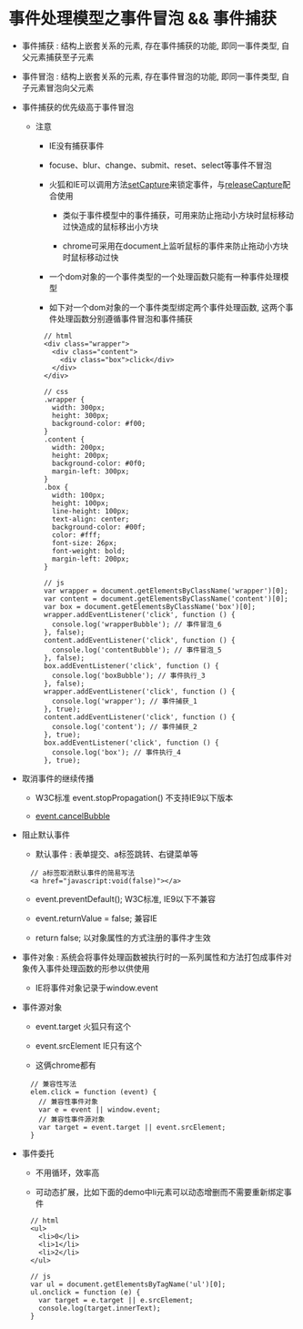 # 事件处理模型之事件冒泡 && 事件捕获

- 事件捕获 : 结构上嵌套关系的元素, 存在事件捕获的功能, 即同一事件类型, 自父元素捕获至子元素

- 事件冒泡 : 结构上嵌套关系的元素, 存在事件冒泡的功能, 即同一事件类型, 自子元素冒泡向父元素

- 事件捕获的优先级高于事件冒泡

  - 注意

    - IE没有捕获事件

    - focuse、blur、change、submit、reset、select等事件不冒泡

    - 火狐和IE可以调用方法[setCapture](https://developer.mozilla.org/zh-CN/docs/Web/API/Element/setCapture)来锁定事件，与[releaseCapture](https://developer.mozilla.org/zh-CN/docs/Web/API/Document/releaseCapture)配合使用
    
      - 类似于事件模型中的事件捕获，可用来防止拖动小方块时鼠标移动过快造成的鼠标移出小方块

      - chrome可采用在document上监听鼠标的事件来防止拖动小方块时鼠标移动过快

    - 一个dom对象的一个事件类型的一个处理函数只能有一种事件处理模型

    - 如下对一个dom对象的一个事件类型绑定两个事件处理函数, 这两个事件处理函数分别遵循事件冒泡和事件捕获

    ```
      // html
      <div class="wrapper">
        <div class="content">
          <div class="box">click</div>
        </div>
      </div>

      // css
      .wrapper {
        width: 300px;
        height: 300px;
        background-color: #f00;
      }
      .content {
        width: 200px;
        height: 200px;
        background-color: #0f0;
        margin-left: 300px;
      }
      .box {
        width: 100px;
        height: 100px;
        line-height: 100px;
        text-align: center;
        background-color: #00f;
        color: #fff;
        font-size: 26px;
        font-weight: bold;
        margin-left: 200px;
      }

      // js
      var wrapper = document.getElementsByClassName('wrapper')[0];
      var content = document.getElementsByClassName('content')[0];
      var box = document.getElementsByClassName('box')[0];
      wrapper.addEventListener('click', function () {
        console.log('wrapperBubble'); // 事件冒泡_6
      }, false);
      content.addEventListener('click', function () {
        console.log('contentBubble'); // 事件冒泡_5
      }, false);
      box.addEventListener('click', function () {
        console.log('boxBubble'); // 事件执行_3
      }, false);
      wrapper.addEventListener('click', function () {
        console.log('wrapper'); // 事件捕获_1
      }, true);
      content.addEventListener('click', function () {
        console.log('content'); // 事件捕获_2
      }, true);
      box.addEventListener('click', function () {
        console.log('box'); // 事件执行_4
      }, true);
    ```

- 取消事件的继续传播

  - W3C标准 event.stopPropagation() 不支持IE9以下版本

  - [event.cancelBubble](https://developer.mozilla.org/zh-CN/docs/Web/API/UIEvent/cancelBubble)

- 阻止默认事件

  - 默认事件 : 表单提交、a标签跳转、右键菜单等

  ```
    // a标签取消默认事件的简易写法
    <a href="javascript:void(false)"></a>
  ```

  - event.preventDefault(); W3C标准, IE9以下不兼容

  - event.returnValue = false; 兼容IE

  - return false; 以对象属性的方式注册的事件才生效

- 事件对象 : 系统会将事件处理函数被执行时的一系列属性和方法打包成事件对象传入事件处理函数的形参以供使用

  - IE将事件对象记录于window.event

- 事件源对象

  - event.target 火狐只有这个

  - event.srcElement IE只有这个

  - 这俩chrome都有

  ```
    // 兼容性写法
    elem.click = function (event) {
      // 兼容性事件对象
      var e = event || window.event;
      // 兼容性事件源对象
      var target = event.target || event.srcElement;
    }
  ```

- 事件委托

  - 不用循环，效率高

  - 可动态扩展，比如下面的demo中li元素可以动态增删而不需要重新绑定事件

  ```
    // html
    <ul>
      <li>0</li>
      <li>1</li>
      <li>2</li>
    </ul>

    // js
    var ul = document.getElementsByTagName('ul')[0];
    ul.onclick = function (e) {
      var target = e.target || e.srcElement;
      console.log(target.innerText);
    }
  ```
